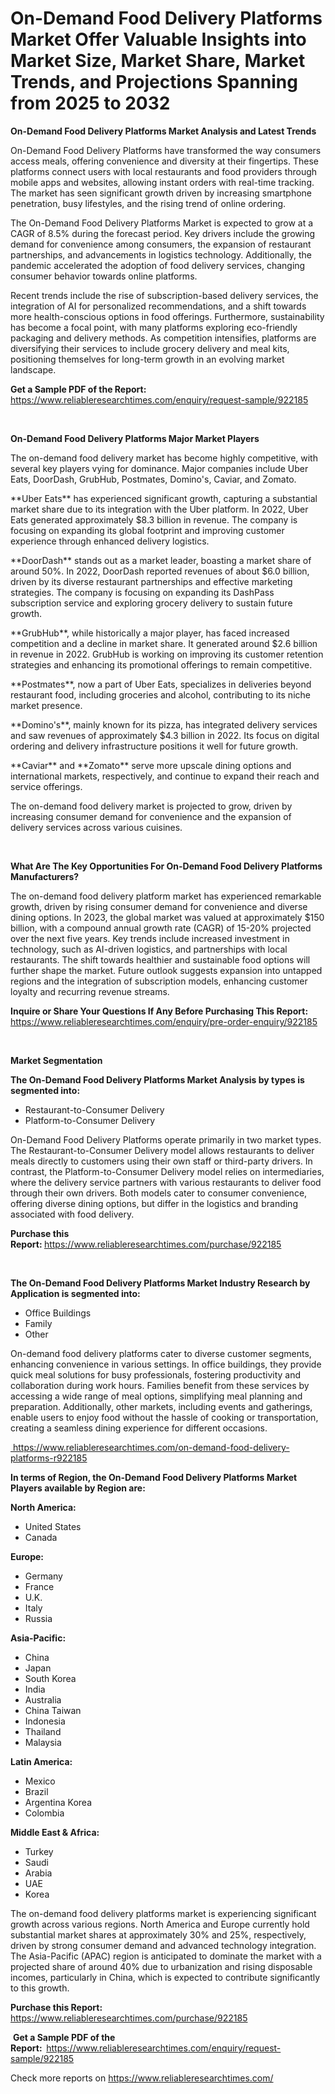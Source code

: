 <p><h1>On-Demand Food Delivery Platforms Market Offer Valuable Insights into Market Size, Market Share, Market Trends, and Projections Spanning from 2025 to 2032</h1></p><p><strong>On-Demand Food Delivery Platforms Market Analysis and Latest Trends</strong></p>
<p><p>On-Demand Food Delivery Platforms have transformed the way consumers access meals, offering convenience and diversity at their fingertips. These platforms connect users with local restaurants and food providers through mobile apps and websites, allowing instant orders with real-time tracking. The market has seen significant growth driven by increasing smartphone penetration, busy lifestyles, and the rising trend of online ordering.</p><p>The On-Demand Food Delivery Platforms Market is expected to grow at a CAGR of 8.5% during the forecast period. Key drivers include the growing demand for convenience among consumers, the expansion of restaurant partnerships, and advancements in logistics technology. Additionally, the pandemic accelerated the adoption of food delivery services, changing consumer behavior towards online platforms.</p><p>Recent trends include the rise of subscription-based delivery services, the integration of AI for personalized recommendations, and a shift towards more health-conscious options in food offerings. Furthermore, sustainability has become a focal point, with many platforms exploring eco-friendly packaging and delivery methods. As competition intensifies, platforms are diversifying their services to include grocery delivery and meal kits, positioning themselves for long-term growth in an evolving market landscape.</p></p>
<p><strong>Get a Sample PDF of the Report:&nbsp;</strong> <a href="https://www.reliableresearchtimes.com/enquiry/request-sample/922185?utm_campaign=3264&utm_medium=2&utm_source=Github&utm_content=ia&utm_term=11032025&utm_id=on-demand-food-delivery-platforms">https://www.reliableresearchtimes.com/enquiry/request-sample/922185</a></p>
<p>&nbsp;</p>
<p><strong>On-Demand Food Delivery Platforms Major Market Players</strong></p>
<p><p>The on-demand food delivery market has become highly competitive, with several key players vying for dominance. Major companies include Uber Eats, DoorDash, GrubHub, Postmates, Domino's, Caviar, and Zomato. </p><p>**Uber Eats** has experienced significant growth, capturing a substantial market share due to its integration with the Uber platform. In 2022, Uber Eats generated approximately $8.3 billion in revenue. The company is focusing on expanding its global footprint and improving customer experience through enhanced delivery logistics.</p><p>**DoorDash** stands out as a market leader, boasting a market share of around 50%. In 2022, DoorDash reported revenues of about $6.0 billion, driven by its diverse restaurant partnerships and effective marketing strategies. The company is focusing on expanding its DashPass subscription service and exploring grocery delivery to sustain future growth.</p><p>**GrubHub**, while historically a major player, has faced increased competition and a decline in market share. It generated around $2.6 billion in revenue in 2022. GrubHub is working on improving its customer retention strategies and enhancing its promotional offerings to remain competitive.</p><p>**Postmates**, now a part of Uber Eats, specializes in deliveries beyond restaurant food, including groceries and alcohol, contributing to its niche market presence. </p><p>**Domino's**, mainly known for its pizza, has integrated delivery services and saw revenues of approximately $4.3 billion in 2022. Its focus on digital ordering and delivery infrastructure positions it well for future growth.</p><p>**Caviar** and **Zomato** serve more upscale dining options and international markets, respectively, and continue to expand their reach and service offerings.</p><p>The on-demand food delivery market is projected to grow, driven by increasing consumer demand for convenience and the expansion of delivery services across various cuisines.</p></p>
<p>&nbsp;</p>
<p><strong>What Are The Key Opportunities For On-Demand Food Delivery Platforms Manufacturers?</strong></p>
<p><p>The on-demand food delivery platform market has experienced remarkable growth, driven by rising consumer demand for convenience and diverse dining options. In 2023, the global market was valued at approximately $150 billion, with a compound annual growth rate (CAGR) of 15-20% projected over the next five years. Key trends include increased investment in technology, such as AI-driven logistics, and partnerships with local restaurants. The shift towards healthier and sustainable food options will further shape the market. Future outlook suggests expansion into untapped regions and the integration of subscription models, enhancing customer loyalty and recurring revenue streams.</p></p>
<p><strong>Inquire or Share Your Questions If Any Before Purchasing This Report:</strong> <a href="https://www.reliableresearchtimes.com/enquiry/pre-order-enquiry/922185?utm_campaign=3264&utm_medium=2&utm_source=Github&utm_content=ia&utm_term=11032025&utm_id=on-demand-food-delivery-platforms">https://www.reliableresearchtimes.com/enquiry/pre-order-enquiry/922185</a></p>
<p>&nbsp;</p>
<p><strong>Market Segmentation</strong></p>
<p><strong>The On-Demand Food Delivery Platforms Market Analysis by types is segmented into:</strong></p>
<p><ul><li>Restaurant-to-Consumer Delivery</li><li>Platform-to-Consumer Delivery</li></ul></p>
<p><p>On-Demand Food Delivery Platforms operate primarily in two market types. The Restaurant-to-Consumer Delivery model allows restaurants to deliver meals directly to customers using their own staff or third-party drivers. In contrast, the Platform-to-Consumer Delivery model relies on intermediaries, where the delivery service partners with various restaurants to deliver food through their own drivers. Both models cater to consumer convenience, offering diverse dining options, but differ in the logistics and branding associated with food delivery.</p></p>
<p><strong>Purchase this Report:&nbsp;</strong><a href="https://www.reliableresearchtimes.com/purchase/922185?utm_campaign=3264&utm_medium=2&utm_source=Github&utm_content=ia&utm_term=11032025&utm_id=on-demand-food-delivery-platforms">https://www.reliableresearchtimes.com/purchase/922185</a></p>
<p>&nbsp;</p>
<p><strong>The On-Demand Food Delivery Platforms Market Industry Research by Application is segmented into:</strong></p>
<p><ul><li>Office Buildings</li><li>Family</li><li>Other</li></ul></p>
<p><p>On-demand food delivery platforms cater to diverse customer segments, enhancing convenience in various settings. In office buildings, they provide quick meal solutions for busy professionals, fostering productivity and collaboration during work hours. Families benefit from these services by accessing a wide range of meal options, simplifying meal planning and preparation. Additionally, other markets, including events and gatherings, enable users to enjoy food without the hassle of cooking or transportation, creating a seamless dining experience for different occasions.</p></p>
<p><a href="https://www.reliableresearchtimes.com/on-demand-food-delivery-platforms-r922185?utm_campaign=3264&utm_medium=2&utm_source=Github&utm_content=ia&utm_term=11032025&utm_id=on-demand-food-delivery-platforms">&nbsp;https://www.reliableresearchtimes.com/on-demand-food-delivery-platforms-r922185</a></p>
<p><strong>In terms of Region, the On-Demand Food Delivery Platforms Market Players available by Region are:</strong></p>
<p>
    <p> <strong> North America: </strong>
        <ul>
            <li>United States</li>
            <li>Canada</li>
        </ul>
        </p> 
    <p> <strong> Europe: </strong>
        <ul>
            <li>Germany</li>
            <li>France</li>
            <li>U.K.</li>
            <li>Italy</li>
            <li>Russia</li>
        </ul>
        </p> 
    <p> <strong> Asia-Pacific: </strong>
        <ul>
            <li>China</li>
            <li>Japan</li>
            <li>South Korea</li>
            <li>India</li>
            <li>Australia</li>
            <li>China Taiwan</li>
            <li>Indonesia</li>
            <li>Thailand</li>
            <li>Malaysia</li>
        </ul>
        </p> 
    <p> <strong> Latin America: </strong>
        <ul>
            <li>Mexico</li>
            <li>Brazil</li>
            <li>Argentina Korea</li>
            <li>Colombia</li>
        </ul>
        </p> 
    <p> <strong> Middle East & Africa: </strong>
        <ul>
            <li>Turkey</li>
            <li>Saudi</li>
            <li>Arabia</li>
            <li>UAE</li>
            <li>Korea</li>
        </ul>
    </p>
    </p>
<p><p>The on-demand food delivery platforms market is experiencing significant growth across various regions. North America and Europe currently hold substantial market shares at approximately 30% and 25%, respectively, driven by strong consumer demand and advanced technology integration. The Asia-Pacific (APAC) region is anticipated to dominate the market with a projected share of around 40% due to urbanization and rising disposable incomes, particularly in China, which is expected to contribute significantly to this growth.</p></p>
<p><strong>Purchase this Report: </strong><a href="https://www.reliableresearchtimes.com/purchase/922185?utm_campaign=3264&utm_medium=2&utm_source=Github&utm_content=ia&utm_term=11032025&utm_id=on-demand-food-delivery-platforms">https://www.reliableresearchtimes.com/purchase/922185</a></p>
<p>&nbsp;<strong>Get a Sample PDF of the Report:&nbsp;&nbsp;</strong><a href="https://www.reliableresearchtimes.com/enquiry/request-sample/922185?utm_campaign=3264&utm_medium=2&utm_source=Github&utm_content=ia&utm_term=11032025&utm_id=on-demand-food-delivery-platforms">https://www.reliableresearchtimes.com/enquiry/request-sample/922185</a></p>
<p><strong></strong></p>
<p>Check more reports on <a href="https://www.reliableresearchtimes.com/?utm_campaign=3264&utm_medium=2&utm_source=Github&utm_content=ia&utm_term=11032025&utm_id=on-demand-food-delivery-platforms">https://www.reliableresearchtimes.com/</a></p>